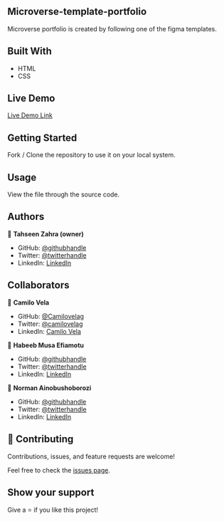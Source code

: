 ## Microverse-template-portfolio
Microverse portfolio is created by following one of the figma templates.

## Built With

- HTML
- CSS

## Live Demo

[Live Demo Link](https://tahseenzahra.github.io/microverse-template-portfolio/)

## Getting Started

Fork / Clone the repository to use it on your local system.

## Usage

View the file through the source code.

## Authors

👤 **Tahseen Zahra (owner)**

- GitHub: [@githubhandle](https://github.com/tahseenzahra)
- Twitter: [@twitterhandle](https://twitter.com/tahseen1zahra)
- LinkedIn: [LinkedIn](https://www.linkedin.com/in/tahseenzahra/)

## Collaborators


👤 **Camilo Vela**

- GitHub: [@Camilovelag](https://github.com/Camilovelag)
- Twitter: [@camilovelag](https://twitter.com/camilovelag)
- LinkedIn: [Camilo Vela](https://www.linkedin.com/in/camilovelag/)

👤 **Habeeb Musa Efiamotu**

- GitHub: [@githubhandle](https://github.com/Efiamotu-1)
- Twitter: [@twitterhandle](https://twitter.com/EFYAMOTU)
- LinkedIn: [LinkedIn](www.linkedin.com/in/musa-habeeb)

👤 **Norman Ainobushoborozi**

- GitHub: [@githubhandle](https://github.com/normainobary2021)
- Twitter: [@twitterhandle](https://twitter.com/NormanAinobush2)
- LinkedIn: [LinkedIn](https://www.linkedin.com/in/norman-ainobushoborozi/)

## 🤝 Contributing

Contributions, issues, and feature requests are welcome!

Feel free to check the [issues page](https://github.com/tahseenzahra/microverse-template-portfolio/issues).

## Show your support

Give a ⭐️ if you like this project!